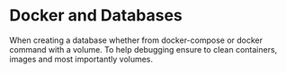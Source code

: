 # Docker and Databases

When creating a database whether from docker-compose or docker command with a volume. To help debugging ensure to clean containers, images and most importantly volumes.



